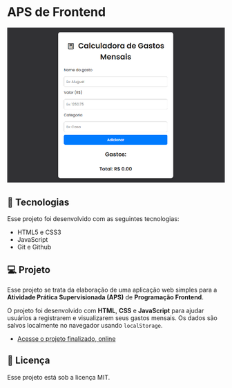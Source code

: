 # APS de Frontend

![Preview da interface](./.github/preview.png)

## 🚀 Tecnologias

Esse projeto foi desenvolvido com as seguintes tecnologias:

- HTML5 e CSS3
- JavaScript
- Git e Github

## 💻 Projeto

Esse projeto se trata da elaboração de uma aplicação web simples para a **Atividade Prática Supervisionada (APS)** de **Programação Frontend**. 

O projeto foi desenvolvido com **HTML**, **CSS** e **JavaScript** para ajudar usuários a registrarem e visualizarem seus gastos mensais. Os dados são salvos localmente no navegador usando `localStorage`.

- [Acesse o projeto finalizado, online](https://lealistic.github.io/aps-frontend/)

## 📝 Licença

Esse projeto está sob a licença MIT.
